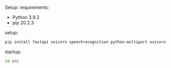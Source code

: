Setup:
requirements:
* Python 3.9.2
* pip 20.2.3

setup:
```sh
pip install fastapi uvicorn speechrecognition python-multipart uvicorn
```

startup:
```sh
cd src

```
